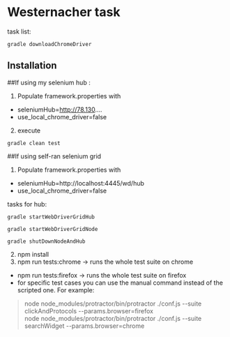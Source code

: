 # Westernacher task
task list:
```
gradle downloadChromeDriver
```

## Installation
##If using my selenium hub :
1. Populate framework.properties with
 * seleniumHub=http://78.130....
 * use_local_chrome_driver=false
2. execute 
```
gradle clean test
```

##If using self-ran selenium grid 
1. Populate framework.properties with  
 * seleniumHub=http://localhost:4445/wd/hub   
 * use_local_chrome_driver=false 
  
  tasks for hub:
```
gradle startWebDriverGridHub
```
```
gradle startWebDriverGridNode
```
```
gradle shutDownNodeAndHub
```




2. npm install  
3. npm run tests:chrome -> runs the whole test suite on chrome
 * npm run tests:firefox -> runs the whole test suite on firefox
 * for specific test cases you can use the manual command instead of the scripted one. For example:
>  node node_modules/protractor/bin/protractor ./conf.js --suite clickAndProtocols --params.browser=firefox  
>  node node_modules/protractor/bin/protractor ./conf.js --suite searchWidget --params.browser=chrome
